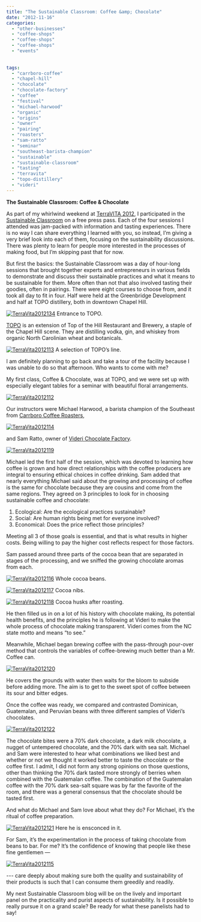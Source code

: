 ```yaml
---
title: "The Sustainable Classroom: Coffee &amp; Chocolate"
date: "2012-11-16"
categories:
  - "other-businesses"
  - "coffee-shops"
  - "coffee-shops"
  - "coffee-shops"
  - "events"
  
  
tags:
  - "carrboro-coffee"
  - "chapel-hill"
  - "chocolate"
  - "chocolate-factory"
  - "coffee"
  - "festival"
  - "michael-harwood"
  - "organic"
  - "origins"
  - "owner"
  - "pairing"
  - "roasters"
  - "sam-ratto"
  - "seminar"
  - "southeast-barista-champion"
  - "sustainable"
  - "sustainable-classroom"
  - "tasting"
  - "terravita"
  - "topo-distillery"
  - "videri"
---
```


**The Sustainable Classroom: Coffee & Chocolate**

As part of my whirlwind weekend at [TerraVITA 2012](http://www.terravitaevent.com "TerraVITA"), I participated in the [Sustainable Classroom](http://www.terravitaevent.com/TerraVITA/SessionDescrip.html) on a free press pass. Each of the four sessions I attended was jam-packed with information and tasting experiences. There is no way I can share everything I learned with you, so instead, I’m giving a very brief look into each of them, focusing on the sustainability discussions. There was plenty to learn for people more interested in the processes of making food, but I’m skipping past that for now.

But first the basics: the Sustainable Classroom was a day of hour-long sessions that brought together experts and entrepreneurs in various fields to demonstrate and discuss their sustainable practices and what it means to be sustainable for them. More often than not that also involved tasting their goodies, often in pairings. There were eight courses to choose from, and it took all day to fit in four. Half were held at the Greenbridge Development and half at TOPO distillery, both in downtown Chapel Hill.




<div class="caption">

[![](http://www.rebeccagomezfarrell.com/wp-content/uploads/2012/11/TerraVita2012134.jpg "TerraVita2012134")](http://www.rebeccagomezfarrell.com/wp-content/uploads/2012/11/TerraVita2012134.jpg) Entrance to TOPO.</div>


[TOPO](http://topodistillery.com/) is an extension of Top of the Hill Restaurant and Brewery, a staple of the Chapel Hill scene. They are distilling vodka, gin, and whiskey from organic North Carolinian wheat and botanicals.




<div class="caption">

[![](http://www.rebeccagomezfarrell.com/wp-content/uploads/2012/11/TerraVita2012113.jpg "TerraVita2012113")](http://www.rebeccagomezfarrell.com/wp-content/uploads/2012/11/TerraVita2012113.jpg) A selection of TOPO’s line.</div>


I am definitely planning to go back and take a tour of the facility because I was unable to do so that afternoon. Who wants to come with me?

My first class, Coffee & Chocolate, was at TOPO, and we were set up with especially elegant tables for a seminar with beautiful floral arrangements.

[![](http://www.rebeccagomezfarrell.com/wp-content/uploads/2012/11/TerraVita2012112.jpg "TerraVita2012112")](http://www.rebeccagomezfarrell.com/wp-content/uploads/2012/11/TerraVita2012112.jpg)

Our instructors were Michael Harwood, a barista champion of the Southeast from [Carrboro Coffee Roasters](http://www.carrborocoffee.com),

[![](http://www.rebeccagomezfarrell.com/wp-content/uploads/2012/11/TerraVita2012114.jpg "TerraVita2012114")](http://www.rebeccagomezfarrell.com/wp-content/uploads/2012/11/TerraVita2012114.jpg)

and Sam Ratto, owner of [Videri Chocolate Factory](http://viderichocolatefactory.com/).

[![](http://www.rebeccagomezfarrell.com/wp-content/uploads/2012/11/TerraVita2012119.jpg "TerraVita2012119")](http://www.rebeccagomezfarrell.com/wp-content/uploads/2012/11/TerraVita2012119.jpg)

Michael led the first half of the session, which was devoted to learning how coffee is grown and how direct relationships with the coffee producers are integral to ensuring ethical choices in coffee drinking. Sam added that nearly everything Michael said about the growing and processing of coffee is the same for chocolate because they are cousins and come from the same regions. They agreed on 3 principles to look for in choosing sustainable coffee and chocolate: 

1. Ecological: Are the ecological practices sustainable?
2. Social: Are human rights being met for everyone involved?
3. Economical: Does the price reflect those principles?

Meeting all 3 of those goals is essential, and that is what results in higher costs. Being willing to pay the higher cost reflects respect for those factors.

Sam passed around three parts of the cocoa bean that are separated in stages of the processing, and we sniffed the growing chocolate aromas from each.




<div class="caption">

[![](http://www.rebeccagomezfarrell.com/wp-content/uploads/2012/11/TerraVita2012116.jpg "TerraVita2012116")](http://www.rebeccagomezfarrell.com/wp-content/uploads/2012/11/TerraVita2012116.jpg) Whole cocoa beans.</div>





<div class="caption">

[![](http://www.rebeccagomezfarrell.com/wp-content/uploads/2012/11/TerraVita2012117.jpg "TerraVita2012117")](http://www.rebeccagomezfarrell.com/wp-content/uploads/2012/11/TerraVita2012117.jpg) Cocoa nibs.</div>





<div class="caption">

[![](http://www.rebeccagomezfarrell.com/wp-content/uploads/2012/11/TerraVita2012118.jpg "TerraVita2012118")](http://www.rebeccagomezfarrell.com/wp-content/uploads/2012/11/TerraVita2012118.jpg) Cocoa husks after roasting.</div>


He then filled us in on a lot of his history with chocolate making, its potential health benefits, and the principles he is following at Videri to make the whole process of chocolate making transparent. Videri comes from the NC state motto and means “to see.”

Meanwhile, Michael began brewing coffee with the pass-through pour-over method that controls the variables of coffee-brewing much better than a Mr. Coffee can.

[![](http://www.rebeccagomezfarrell.com/wp-content/uploads/2012/11/TerraVita2012120.jpg "TerraVita2012120")](http://www.rebeccagomezfarrell.com/wp-content/uploads/2012/11/TerraVita2012120.jpg)

He covers the grounds with water then waits for the bloom to subside before adding more. The aim is to get to the sweet spot of coffee between its sour and bitter edges.

Once the coffee was ready, we compared and contrasted Dominican, Guatemalan, and Peruvian beans with three different samples of Videri’s chocolates.

[![](http://www.rebeccagomezfarrell.com/wp-content/uploads/2012/11/TerraVita2012122.jpg "TerraVita2012122")](http://www.rebeccagomezfarrell.com/wp-content/uploads/2012/11/TerraVita2012122.jpg)

The chocolate bites were a 70% dark chocolate, a dark milk chocolate, a nugget of untempered chocolate, and the 70% dark with sea salt. Michael and Sam were interested to hear what combinations we liked best and whether or not we thought it worked better to taste the chocolate or the coffee first. I admit, I did not form any strong opinions on those questions, other than thinking the 70% dark tasted more strongly of berries when combined with the Guatemalan coffee. The combination of the Guatemalan coffee with the 70% dark sea-salt square was by far the favorite of the room, and there was a general consensus that the chocolate should be tasted first.

And what do Michael and Sam love about what they do? For Michael, it’s the ritual of coffee preparation.




<div class="caption">

[![](http://www.rebeccagomezfarrell.com/wp-content/uploads/2012/11/TerraVita2012121.jpg "TerraVita2012121")](http://www.rebeccagomezfarrell.com/wp-content/uploads/2012/11/TerraVita2012121.jpg) Here he is ensconced in it.</div>


For Sam, it’s the experimentation in the process of taking chocolate from beans to bar. For me? It’s the confidence of knowing that people like these fine gentlemen —

[![](http://www.rebeccagomezfarrell.com/wp-content/uploads/2012/11/TerraVita2012115.jpg "TerraVita2012115")](http://www.rebeccagomezfarrell.com/wp-content/uploads/2012/11/TerraVita2012115.jpg)

\--- care deeply about making sure both the quality and sustainability of their products is such that I can consume them greedily and readily.

My next Sustainable Classroom blog will be on the lively and important panel on the practicality and purist aspects of sustainability. Is it possible to really pursue it on a grand scale? Be ready for what these panelists had to say!
